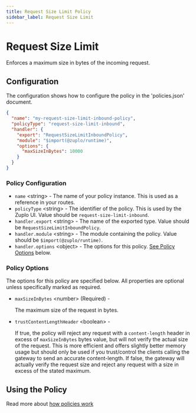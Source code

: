 ```yaml
---
title: Request Size Limit Policy
sidebar_label: Request Size Limit
---
```


<!-- WARNING: This document is generated. DO NOT EDIT BY HAND -->

# Request Size Limit






<!-- start: intro.md -->
Enforces a maximum size in bytes of the incoming request.
<!-- end: intro.md -->

<PolicyStatus isBeta={false} isPaidAddOn={false} />



## Configuration 

The configuration shows how to configure the policy in the 'policies.json' document.

```json title="config/policies.json"
{
  "name": "my-request-size-limit-inbound-policy",
  "policyType": "request-size-limit-inbound",
  "handler": {
    "export": "RequestSizeLimitInboundPolicy",
    "module": "$import(@zuplo/runtime)",
    "options": {
      "maxSizeInBytes": 10000
    }
  }
}
```

<div className="policy-options">
<div><h3 class="anchor anchorWithStickyNavbar_node_modules-@docusaurus-theme-classic-lib-theme-Heading-styles-module" id="policy-configuration">Policy Configuration<a href="#policy-configuration" class="hash-link" aria-label="Direct link to Policy Configuration" title="Direct link to Policy Configuration">​</a></h3><ul><li><code>name</code> <span class="type-option">&lt;string&gt;</span> - The name of your policy instance. This is used as a reference in your routes.</li><li><code>policyType</code> <span class="type-option">&lt;string&gt;</span> - The identifier of the policy. This is used by the Zuplo UI. Value should be <code>request-size-limit-inbound</code>.</li><li><code>handler.export</code> <span class="type-option">&lt;string&gt;</span> - The name of the exported type. Value should be <code>RequestSizeLimitInboundPolicy</code>.</li><li><code>handler.module</code> <span class="type-option">&lt;string&gt;</span> - The module containing the policy. Value should be <code>$import(@zuplo/runtime)</code>.</li><li><code>handler.options</code> <span class="type-option">&lt;object&gt;</span> - The options for this policy. <a href="#policy-options">See Policy Options</a> below.</li></ul><h3 class="anchor anchorWithStickyNavbar_node_modules-@docusaurus-theme-classic-lib-theme-Heading-styles-module" id="policy-options">Policy Options<a href="#policy-options" class="hash-link" aria-label="Direct link to Policy Options" title="Direct link to Policy Options">​</a></h3><p>The options for this policy are specified below. All properties are optional unless specifically marked as required.</p><ul><li><code>maxSizeInBytes</code><span class="type-option"> &lt;number&gt;</span><span class="required-option"> (Required)</span> - <div><p>The maximum size of the request in bytes.</p></div></li><li><code>trustContentLengthHeader</code><span class="type-option"> &lt;boolean&gt;</span> - <div><p>If true, the policy will reject any request with a <code>content-length</code> header in excess of <code>maxSizeInBytes</code> bytes value, but will not verify the actual size of the request. This is more efficient and offers slightly better memory usage but should only be used if you trust/control the clients calling the gateway to send an accurate content-length. If false, the gateway will actually verify the request size and reject any request with a size in excess of the stated maximum.</p></div></li></ul></div>
</div>

## Using the Policy
<!-- start: doc.md -->

<!-- end: doc.md -->

Read more about [how policies work](/docs/articles/policies)
